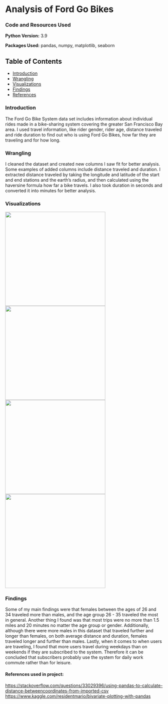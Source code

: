 # Analysis of Ford Go Bikes


### Code and Resources Used
**Python Version:** 3.9

**Packages Used:** pandas, numpy, matplotlib, seaborn

## Table of Contents
- [Introduction](#intro)
- [Wrangling](#wrangling)
- [Visualizations](#visuals)
- [Findings](#findings)
- [References](#sources)

<a id='intro'></a>
### Introduction
The Ford Go Bike System data set includes information about
individual rides made in a bike-sharing system covering the greater San Francisco Bay area. I
used travel information, like rider gender, rider age, distance traveled and ride duration to 
find out who is using Ford Go Bikes, how far they are traveling and for how long. 

<a id='wrangling'></a>
### Wrangling
I cleaned the dataset and created new columns I saw fit for better analysis. Some examples of 
added columns include distance traveled and duration. I extracted distance traveled by taking
the longitude and latitude of the start and end stations and the earth’s radius, and then 
calculated using the haversine formula how far a bike travels. I also took duration in seconds 
and converted it into minutes for better analysis.

<a id='visuals'></a>
### Visualizations
<img src="https://user-images.githubusercontent.com/69525188/176326336-fc7368fa-2ac2-4fe4-b0d6-7f67e0dbdc7a.png" width="320" height="300" /> <img src="https://user-images.githubusercontent.com/69525188/176326379-ac6b4386-d6b0-4cac-b91a-df45ac225f3c.png" width="320" height="300" /> <img src="https://user-images.githubusercontent.com/69525188/176326492-8536bdb8-0536-4f11-8bde-8da2255d44d0.png" width="320" height="300" /> <img src="https://user-images.githubusercontent.com/69525188/176327779-c2cffca4-330d-4cbf-ac16-cc5104d2df0f.png" width="320" height="300" />


<a id='findings'></a>
### Findings
Some of my main findings were that females between the ages of 26 and 34 traveled more than
males, and the age group 26 - 35 traveled the most in general. Another thing I
found was that most trips were no more than 1.5 miles and 20 minutes no matter the age group
or gender. Additionally, although there were more males in this dataset that traveled further
and longer than females, on both average distance and duration, females traveled longer and 
further than males. Lastly, when it comes to when users are traveling, I found that more users
travel during weekdays than on weekends if they are subscribed to the system. Therefore it can
be concluded that subscribers probably use the system for daily work commute rather than for
leisure. 

<a id='sources'></a>
#### References used in project:
https://stackoverflow.com/questions/33029396/using-pandas-to-calculate-distance-betweencoordinates-from-imported-csv
https://www.kaggle.com/residentmario/bivariate-plotting-with-pandas

